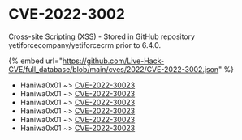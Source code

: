 # CVE-2022-3002

Cross-site Scripting (XSS) - Stored in GitHub repository yetiforcecompany/yetiforcecrm prior to 6.4.0.

{% embed url="https://github.com/Live-Hack-CVE/full_database/blob/main/cves/2022/CVE-2022-3002.json" %}


* Haniwa0x01 ~> [CVE-2022-30023](https://www.alice-snow.ru/2022/database/cve-2022-3002/cve-2022-30023-haniwa0x01)
* Haniwa0x01 ~> [CVE-2022-30023](https://www.alice-snow.ru/2022/database/cve-2022-3002/cve-2022-30023-haniwa0x01)
* Haniwa0x01 ~> [CVE-2022-30023](https://www.alice-snow.ru/2022/database/cve-2022-3002/cve-2022-30023-haniwa0x01)
* Haniwa0x01 ~> [CVE-2022-30023](https://www.alice-snow.ru/2022/database/cve-2022-3002/cve-2022-30023-haniwa0x01)
* Haniwa0x01 ~> [CVE-2022-30023](https://www.alice-snow.ru/2022/database/cve-2022-3002/cve-2022-30023-haniwa0x01)
* Haniwa0x01 ~> [CVE-2022-30023](https://www.alice-snow.ru/2022/database/cve-2022-3002/cve-2022-30023-haniwa0x01)